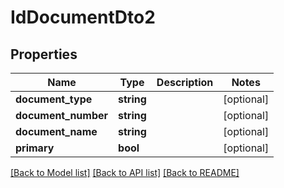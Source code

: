 # IdDocumentDto2

## Properties
Name | Type | Description | Notes
------------ | ------------- | ------------- | -------------
**document_type** | **string** |  | [optional] 
**document_number** | **string** |  | [optional] 
**document_name** | **string** |  | [optional] 
**primary** | **bool** |  | [optional] 

[[Back to Model list]](../README.md#documentation-for-models) [[Back to API list]](../README.md#documentation-for-api-endpoints) [[Back to README]](../README.md)

